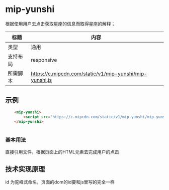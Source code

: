# mip-yunshi

根据使用用户去点击获取星座的信息而取得星座的解释；

标题|内容
----|----
类型|通用
支持布局|responsive
所需脚本|https://c.mipcdn.com/static/v1/mip-yunshi/mip-yunshi.js

## 示例
```html
    <mip-yunshi>
        <script src="https://c.mipcdn.com/static/v1/mip-yunshi/mip-yunshi.js"></script>
    </mip-yunshi>
    
```
### 基本用法
直接引用文件，根据页面上的HTML元素去完成用户的点击


## 技术实现原理
id 为驼峰式命名，页面的dom的id要和js里写的完全一样

